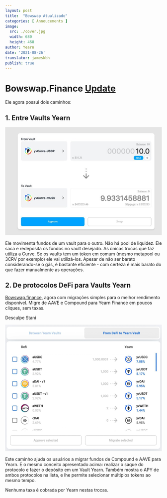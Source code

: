 ```yaml
---
layout: post
title:  "Bowswap Atualizado"
categories: [ Annoucements ]
image:
  src: ./cover.jpg
  width: 680
  height: 468
author: Yearn
date: '2021-08-26'
translator: jameskbh
publish: true
---
```


# Bowswap.Finance [Update](https://t.me/yearnupdates/483)

Ele agora possui dois caminhos:

## 1. Entre Vaults Yearn

![](image1.jpg)

Ele movimenta fundos de um vault para o outro. Não há pool de liquidez. Ele saca e redeposita os fundos no vault desejado. As únicas trocas que faz utiliza a Curve. Se os vaults tem um token em comum (mesmo metapool ou 3CRV por exemplo) ele vai utilizá-los. Apesar de não ser barato considerando-se o gás, é bastante eficiente - com certeza é mais barato do que fazer manualmente as operações.

## 2. De protocolos DeFi para Vaults Yearn

[Bowswap.finance](https://bowswap.finance/), agora com migrações simples para o melhor rendimento disponível. Migre de AAVE e Compound para Yearn Finance em poucos cliques, sem taxas.

Desculpe Stani

![](image2.jpg)

Este caminho ajuda os usuários a migrar fundos de Compound e AAVE para Yearn. É o mesmo conceito apresentado acima: realizar o saque do protocolo e fazer o depósito em um Vault Yearn. Também mostra o APY de ambos protocolos na lista, e lhe permite selecionar múltiplos tokens ao mesmo tempo.

Nenhuma taxa é cobrada por Yearn nestas trocas.
